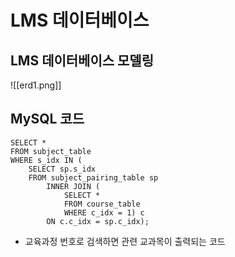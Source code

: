 # LMS 데이터베이스
## LMS 데이터베이스 모델링
![[erd1.png]]
## MySQL 코드
```MySQL
SELECT * 
FROM subject_table
WHERE s_idx IN (
	SELECT sp.s_idx 
    FROM subject_pairing_table sp
		INNER JOIN (
			SELECT * 
            FROM course_table 
            WHERE c_idx = 1) c
		ON c.c_idx = sp.c_idx);
```
- 교육과정 번호로 검색하면 관련 교과목이 출력되는 코드